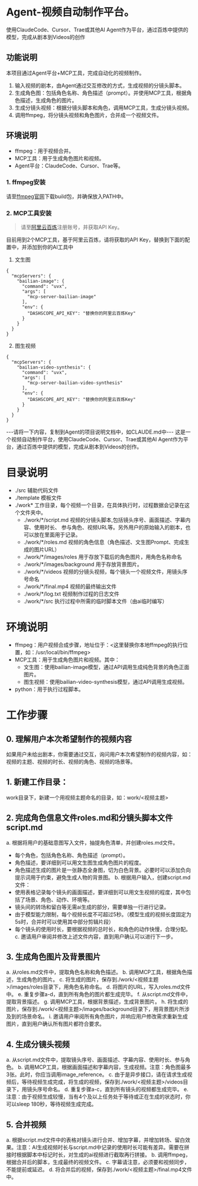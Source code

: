 # Agent-视频自动制作平台。
使用ClaudeCode、Cursor、Trae或其他AI Agent作为平台，通过百炼中提供的模型，完成从剧本到Videos的创作

## 功能说明

本项目通过Agent平台+MCP工具，完成自动化的视频制作。

1. 输入视频的剧本，由Agent通过交互修改的方式，生成视频的分镜头脚本。
2. 生成角色图：包括角色名称、角色描述（prompt）。并使用MCP工具，根据角色描述，生成角色的图片。
3. 生成分镜头视频：根据分镜头脚本和角色，调用MCP工具，生成分镜头视频。
4. 调用ffmpeg，将分镜头视频和角色图片，合并成一个视频文件。

## 环境说明
- ffmpeg：用于视频合并。
- MCP工具：用于生成角色图片和视频。
- Agent平台：ClaudeCode、Cursor、Trae等。
  
### 1. ffmpeg安装
请至[ffmpeg官网](https://ffmpeg.org/download.html)下载build包，并确保放入PATH中。

### 2. MCP工具安装

> 请至[阿里云百炼](https://www.aliyun.com/product/bailian)注册账号，并获取API Key。

目前用到2个MCP工具，基于阿里云百炼，请将获取的API Key，替换到下面的配置中，并添加到你的AI工具中
1. 文生图

```
{
  "mcpServers": {
    "bailian-image": {
      "command": "uvx",
      "args": [
        "mcp-server-bailian-image"
      ],
      "env": {
        "DASHSCOPE_API_KEY": "替换你的阿里云百炼Key"
      }
    }
  }
}
```

2. 图生视频

```
{
  "mcpServers": {
    "bailian-video-synthesis": {
      "command": "uvx",
      "args": [
        "mcp-server-bailian-video-synthesis"
      ],
      "env": {
        "DASHSCOPE_API_KEY": "替换你的阿里云百炼Key"
      }
    }
  }
}
```


---请将一下内容，复制到Agent的项目说明文档中，如CLAUDE.md中---
这是一个视频自动制作平台，使用ClaudeCode、Cursor、Trae或其他AI Agent作为平台，通过百炼中提供的模型，完成从剧本到Videos的创作。

# 目录说明
 - ./src 辅助代码文件
 - ./template 模板文件
 - ./work* 工作目录，每个视频一个目录，在具体执行时，过程数据会记录在这个文件夹中。
   - ./work/*/script.md 视频的分镜头脚本,包括镜头序号、画面描述、字幕内容、使用时长、 参与角色、视频URL等。另外用户的原始输入的剧本，也可以放在里面用于记录。
   - ./work/*/roles.md 视频的角色信息（角色描述、文生图Prompt、完成生成的图片URL）
   - ./work/*/images/roles 用于存放下载后的角色图片，用角色名称命名
   - ./work/*/images/background 用于存放背景图片。
   - ./work/*/videos 视频的分镜头视频，每个镜头一个视频文件，用镜头序号命名
   - ./work/*/final.mp4 视频的最终输出文件
   - ./work/*/log.txt 视频制作过程的日志文件
   - ./work/*/src 执行过程中所需的临时脚本文件（由ai临时编写）

# 环境说明
- ffmpeg：用户视频合成步骤，地址位于：<这里替换你本地ffmpeg的执行位置，如：/usr/local/bin/ffmpeg>
- MCP工具：用于生成角色图片和视频。其中：
  - 文生图：使用bailian-image模型，通过API调用生成纯色背景的角色正面图片。
  - 图生视频：使用bailian-video-synthesis模型，通过API调用生成视频。
- python：用于执行过程脚本。

# 工作步骤
## 0. 理解用户本次希望制作的视频内容

如果用户未给出剧本，你需要通过交互，询问用户本次希望制作的视频内容，如：视频的主题、视频的时长、视频的角色、视频的场景等。

## 1. 新建工作目录：

work目录下，新建一个用视频主题命名的目录，如：work/<视频主题>

## 2. 完成角色信息文件roles.md和分镜头脚本文件script.md

a. 根据将用户的基础意图写入文件，抽提角色清单，并创建roles.md文件。
   - 每个角色，包括角色名称、角色描述（prompt）。
   - 角色描述，要详细到可以用文生图生成角色图片的程度。
   - 角色描述生成的图片是一张静态全身图，切为白色背景。必要时可以添加负向提示词用于约束，避免生成人物的背景图。
b. 根据用户输入，创建script.md文件：
   - 使用表格记录每个镜头的画面描述，要详细到可以用文生视频的程度，其中包括了场景、角色、动作、环境等。
   - 镜头间的转场和留白等无需ai生成的部分，需要单独一行进行记录。
   - 由于模型能力限制，每个视频长度不可超过5秒。（模型生成的视频长度固定为5s时，合并时可以使用其中部分剪辑片段）
   - 每个镜头的使用时长，要根据视频的总时长，和角色的动作快慢，合理分配。
c. 邀请用户审阅并修改上述文件内容，直到用户确认可以进行下一步。

## 3. 生成角色图片及背景图片
a. 从roles.md文件中，提取角色名称和角色描述。
b. 调用MCP工具，根据角色描述，生成角色的图片。
c. 将生成的图片，保存到./work/<视频主题>/images/roles目录下，用角色名称命名。
d. 将图片的URL，写入roles.md文件中。
e. 重复步骤a-d，直到所有角色的图片都生成完毕。
f. 从script.md文件中，提取背景描述。
g. 调用MCP工具，根据背景描述，生成背景图片。
h. 将生成的图片，保存到./work/<视频主题>/images/background目录下，用背景图片所涉及到的场景命名。
i. 邀请用户审阅所有角色图片，并响应用户修改需求重新生成图片，直到用户确认所有图片都符合要求。

## 4. 生成分镜头视频
a. 从script.md文件中，提取镜头序号、画面描述、字幕内容、使用时长、参与角色。
b. 调用MCP工具，根据画面描述和字幕内容，生成视频。注意：角色图最多3张。此时，你应当调用image_reference。
c. 由于是异步接口，请在请求生成视频后，等待视频生成完成，将生成的视频，保存到./work/<视频主题>/videos目录下，用镜头序号命名。
d. 重复步骤a-c，直到所有镜头的视频都生成完毕。
e. 注意：由于视频生成较慢，当有4个及以上任务处于等待或正在生成的状态时，你可以sleep 180秒，等待视频生成完成。

## 5. 合并视频
a. 根据script.md文件中的表格对镜头进行合并、增加字幕，并增加转场、留白效果。注意：AI生成视频时长与script.md中记录的使用时长可能有差异。需要在拼接时根据脚本中标记时长，对生成的ai视频进行截取再行拼接。
b. 调用ffmpeg，根据合并后的脚本，生成最终的视频文件。
c. 字幕请注意，必须要和视频同步，不能提前或延迟。
d. 将合并后的视频，保存到./work/<视频主题>/final.mp4文件中。

